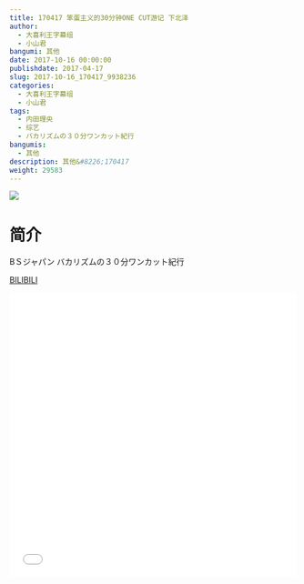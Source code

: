 ```yaml
---
title: 170417 笨蛋主义的30分钟ONE CUT游记 下北泽
author: 
  - 大喜利王字幕组
  - 小山君
bangumi: 其他
date: 2017-10-16 00:00:00
publishdate: 2017-04-17
slug: 2017-10-16_170417_9938236
categories: 
  - 大喜利王字幕组
  - 小山君
tags: 
  - 内田理央
  - 综艺
  - バカリズムの３０分ワンカット紀行
bangumis: 
  - 其他
description: 其他&#8226;170417
weight: 29583
---
```


![](https://i.imgur.com/D8fjSSG.jpg)

# 简介  
BＳジャパン
バカリズムの３０分ワンカット紀行

  [BILIBILI](https://www.bilibili.com/video/av9938236/)


  <iframe src="//www.bilibili.com/html/html5player.html?cid=16428698&aid=9938236" width="100%" height="500" frameborder="0" allowfullscreen="allowfullscreen"></iframe>
